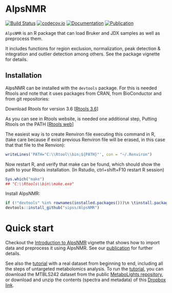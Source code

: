 # AlpsNMR

[![Build Status](https://github.com/sipss/AlpsNMR/workflows/R-CMD-check/badge.svg?branch=master)](https://github.com/sipss/AlpsNMR/actions/) [![codecov.io](https://codecov.io/github/sipss/AlpsNMR/coverage.svg?branch=master)](https://codecov.io/github/sipss/AlpsNMR) [![Documentation](https://img.shields.io/badge/documentation-pkgdown-informational)](https://sipss.github.io/AlpsNMR/)
[![Publication](https://img.shields.io/badge/Bioinformatics-Accepted-success)](https://doi.org/10.1093/bioinformatics/btaa022)

`AlpsNMR` is an R package that can load Bruker and JDX samples as well as
preprocess them.

It includes functions for region exclusion, normalization, peak detection & integration and
outlier detection among others. See the package vignette for details.


## Installation

AlpsNMR can be installed with the `devtools` package. For this is needed Rtools and note that it uses packages from
CRAN, from BioConductor and from git repositories:

Download Rtools for version 3.6
[[Rtools 3.6](https://cran.r-project.org/bin/windows/Rtools/Rtools35.exe)]

As you can see in Rtools website, is needed one additional step, Putting Rtools on the PATH
[[Rtools web](https://cran.r-project.org/bin/windows/Rtools/)]

The easiest way is to create Renviron file executing this command in R, (take care because if exist previous Renviron file will be erased, in this case that that file to the Renvion):

```r
writeLines('PATH="C:\\Rtool\\bin;${PATH}"', con = "~/.Renviron")
```

Now restart R, and verify that make can be found, which should show the path to your Rtools installation. (In Rstudio, ctrl+shift+F10 restart R session)

```r
Sys.which("make")
## "C:\\Rtools\\bin\\make.exe"
```
Install AlpsNMR:

```r
if (!"devtools" %in% rownames(installed.packages()))\n \tinstall.packages("devtools") 
devtools::install_github("sipss/AlpsNMR")
```

Quick start
=============

Checkout the [Introduction to AlpsNMR](https://sipss.github.io/AlpsNMR/articles/introduction-to-alpsnmr.html) vignette that shows how to import data and preprocess it using AlpsNMR. See our [publication](https://doi.org/10.1093/bioinformatics/btaa022) for further details.

See also the [tutorial](https://github.com/sipss/AlpsNMR/blob/master/vignettes/tutorial.pdf) with a real dataset from beginning to end, including all the steps of untargeted metabolomics analysis. To run the [tutorial](https://github.com/sipss/AlpsNMR/blob/master/vignettes/tutorial.pdf), you can download the MTBLS242 dataset from the public [MetaboLights repository](https://www.ebi.ac.uk/metabolights/MTBLS242), or download and unzip the contents (spectra and metadata) of this [Dropbox link](https://dl.dropboxusercontent.com/s/0snivrsd7m82yey/MTBLS242.zip?dl=0).
